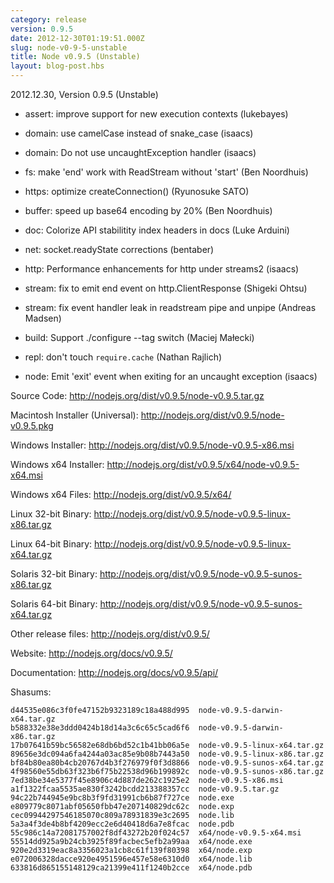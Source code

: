 ```yaml
---
category: release
version: 0.9.5
date: 2012-12-30T01:19:51.000Z
slug: node-v0-9-5-unstable
title: Node v0.9.5 (Unstable)
layout: blog-post.hbs
---
```


2012.12.30, Version 0.9.5 (Unstable)

* assert: improve support for new execution contexts (lukebayes)

* domain: use camelCase instead of snake_case (isaacs)

* domain: Do not use uncaughtException handler (isaacs)

* fs: make 'end' work with ReadStream without 'start' (Ben Noordhuis)

* https: optimize createConnection() (Ryunosuke SATO)

* buffer: speed up base64 encoding by 20% (Ben Noordhuis)

* doc: Colorize API stabilitity index headers in docs (Luke Arduini)

* net: socket.readyState corrections (bentaber)

* http: Performance enhancements for http under streams2 (isaacs)

* stream: fix to emit end event on http.ClientResponse (Shigeki Ohtsu)

* stream: fix event handler leak in readstream pipe and unpipe (Andreas Madsen)

* build: Support ./configure --tag switch (Maciej Małecki)

* repl: don't touch `require.cache` (Nathan Rajlich)

* node: Emit 'exit' event when exiting for an uncaught exception (isaacs)


Source Code: http://nodejs.org/dist/v0.9.5/node-v0.9.5.tar.gz

Macintosh Installer (Universal): http://nodejs.org/dist/v0.9.5/node-v0.9.5.pkg

Windows Installer: http://nodejs.org/dist/v0.9.5/node-v0.9.5-x86.msi

Windows x64 Installer: http://nodejs.org/dist/v0.9.5/x64/node-v0.9.5-x64.msi

Windows x64 Files: http://nodejs.org/dist/v0.9.5/x64/

Linux 32-bit Binary: http://nodejs.org/dist/v0.9.5/node-v0.9.5-linux-x86.tar.gz

Linux 64-bit Binary: http://nodejs.org/dist/v0.9.5/node-v0.9.5-linux-x64.tar.gz

Solaris 32-bit Binary: http://nodejs.org/dist/v0.9.5/node-v0.9.5-sunos-x86.tar.gz

Solaris 64-bit Binary: http://nodejs.org/dist/v0.9.5/node-v0.9.5-sunos-x64.tar.gz

Other release files: http://nodejs.org/dist/v0.9.5/

Website: http://nodejs.org/docs/v0.9.5/

Documentation: http://nodejs.org/docs/v0.9.5/api/

Shasums:

```
d44535e086c3f0fe47152b9323189c18a488d995  node-v0.9.5-darwin-x64.tar.gz
b588332e38e3ddd0424b18d14a3c6c65c5cad6f6  node-v0.9.5-darwin-x86.tar.gz
17b07641b59bc56582e68db6bd52c1b41bb06a5e  node-v0.9.5-linux-x64.tar.gz
89656e3dc094a6fa4244a03ac85e9b08b7443a50  node-v0.9.5-linux-x86.tar.gz
bf84b80ea80b4cb20767d4b3f276979f0f3d8866  node-v0.9.5-sunos-x64.tar.gz
4f98560e55db63f323b6f75b22538d96b199892c  node-v0.9.5-sunos-x86.tar.gz
7ed38be34e5377f45e8906c4d887de262c1925e2  node-v0.9.5-x86.msi
a1f1322fcaa5535ae830f3242bcdd213388357cc  node-v0.9.5.tar.gz
94c22b744945e9bc8b3f9fd31991cb6b87f727ce  node.exe
e809779c8071abf05650fbb47e207140829dc62c  node.exp
cec09944297546185070c809a78931839e3c2695  node.lib
5a3a4f3de4b8bf4209ecc2e6d40418d6a7e8fcac  node.pdb
55c986c14a72081757002f8df43272b20f024c57  x64/node-v0.9.5-x64.msi
55514dd925a9b24cb3925f89facbec5efb2a99aa  x64/node.exe
920e2d3319eac8a3356023a1cb8c61f139f80398  x64/node.exp
e072006328dacce920e4951596e457e58e6310d0  x64/node.lib
633816d865155148129ca21399e411f1240b2cce  x64/node.pdb
```
